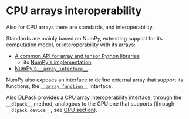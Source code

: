# CPU arrays interoperability

Also for CPU arrays there are standards, and interoperability.

Standards are mainly based on NumPy, extending support for its computation
model, or interoperability with its arrays:

- [A common API for array and tensor Python
  libraries](https://data-apis.org/array-api/)
  - its
    [NumPy's implementation](https://numpy.org/doc/stable/reference/array_api.html)
- [NumPy's `__array_interface__`](https://numpy.org/doc/stable/reference/arrays.interface.html#python-side)

NumPy also exposes an interface to define external array that support its
functions, the
[`__array_function__`](https://numpy.org/doc/stable/reference/arrays.classes.html?highlight=__#numpy.class.__array_function__)
interface.

Also [DLPack](https://dmlc.github.io/dlpack/latest/python_spec.html) provides a
CPU array interoperability interface, through the `__dlpack__` method, analogous
to the GPU one that supports (through `__dlpack_device__`, see
[GPU section](./gpu.md)).
